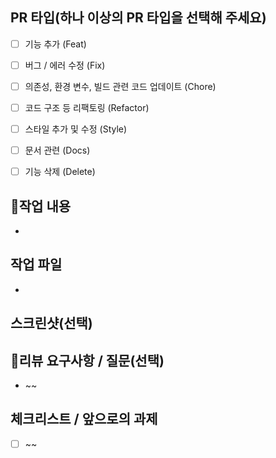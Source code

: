 ## PR 타입(하나 이상의 PR 타입을 선택해 주세요)
- [ ] 기능 추가 (Feat)
- [ ] 버그 / 에러 수정 (Fix)
- [ ] 의존성, 환경 변수, 빌드 관련 코드 업데이트 (Chore)
- [ ] 코드 구조 등 리팩토링 (Refactor)
- [ ] 스타일 추가 및 수정 (Style)
- [ ] 문서 관련 (Docs)
- [ ] 기능 삭제 (Delete)


## 📝작업 내용
- 

## 작업 파일
- 

## 스크린샷(선택)



## 💬리뷰 요구사항 / 질문(선택)
- ~~

## 체크리스트 / 앞으로의 과제
- [ ] ~~
